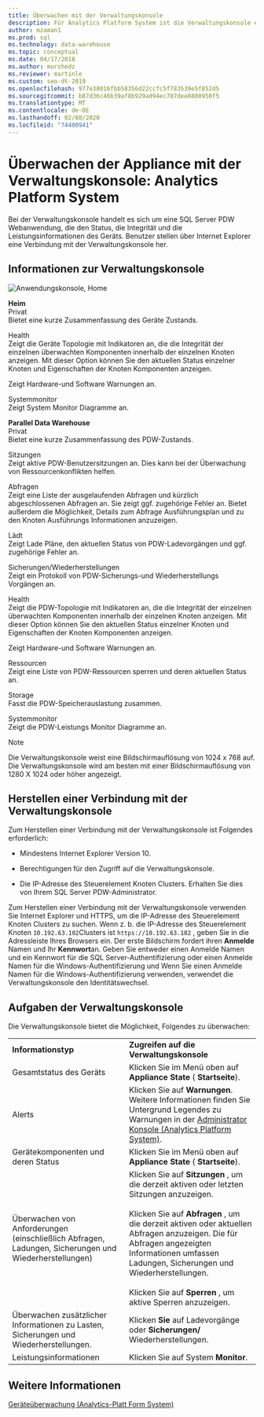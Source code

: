 ```yaml
---
title: Überwachen mit der Verwaltungskonsole
description: Für Analytics Platform System ist die Verwaltungskonsole eine Webanwendung, die den Status, die Integrität und die Leistungsinformationen des Geräts übersteigt. Benutzer stellen über einen Internetbrowser eine Verbindung mit der Verwaltungskonsole her.
author: mzaman1
ms.prod: sql
ms.technology: data-warehouse
ms.topic: conceptual
ms.date: 04/17/2018
ms.author: murshedz
ms.reviewer: martinle
ms.custom: seo-dt-2019
ms.openlocfilehash: 977e38016fbb58356d22ccfc5f783539e5f852d5
ms.sourcegitcommit: b87d36c46b39af8b929ad94ec707dee8800950f5
ms.translationtype: MT
ms.contentlocale: de-DE
ms.lasthandoff: 02/08/2020
ms.locfileid: "74400941"
---
```

# <a name="monitor-the-appliance-with-the-admin-console---analytics-platform-system"></a>Überwachen der Appliance mit der Verwaltungskonsole: Analytics Platform System
Bei der Verwaltungskonsole handelt es sich um eine SQL Server PDW Webanwendung, die den Status, die Integrität und die Leistungsinformationen des Geräts. Benutzer stellen über Internet Explorer eine Verbindung mit der Verwaltungskonsole her.  
  
## <a name="About"></a>Informationen zur Verwaltungskonsole  
![Anwendungskonsole, Home](./media/monitor-the-appliance-by-using-the-admin-console/SQL_Server_PDW_AdminConsol_ApplHome.png "SQL_Server_PDW_AdminConsol_ApplHome")  
  
**Heim**  
Privat  
Bietet eine kurze Zusammenfassung des Geräte Zustands.  
  
Health  
Zeigt die Geräte Topologie mit Indikatoren an, die die Integrität der einzelnen überwachten Komponenten innerhalb der einzelnen Knoten anzeigen. Mit dieser Option können Sie den aktuellen Status einzelner Knoten und Eigenschaften der Knoten Komponenten anzeigen.  
  
Zeigt Hardware-und Software Warnungen an.  
  
Systemmonitor  
Zeigt System Monitor Diagramme an.  
  
**Parallel Data Warehouse**  
Privat  
Bietet eine kurze Zusammenfassung des PDW-Zustands.  
  
Sitzungen  
Zeigt aktive PDW-Benutzersitzungen an. Dies kann bei der Überwachung von Ressourcenkonflikten helfen.  
  
Abfragen  
Zeigt eine Liste der ausgelaufenden Abfragen und kürzlich abgeschlossenen Abfragen an. Sie zeigt ggf. zugehörige Fehler an. Bietet außerdem die Möglichkeit, Details zum Abfrage Ausführungsplan und zu den Knoten Ausführungs Informationen anzuzeigen.  
  
Lädt  
Zeigt Lade Pläne, den aktuellen Status von PDW-Ladevorgängen und ggf. zugehörige Fehler an.  
  
Sicherungen/Wiederherstellungen  
Zeigt ein Protokoll von PDW-Sicherungs-und Wiederherstellungs Vorgängen an.  
  
Health  
Zeigt die PDW-Topologie mit Indikatoren an, die die Integrität der einzelnen überwachten Komponenten innerhalb der einzelnen Knoten anzeigen. Mit dieser Option können Sie den aktuellen Status einzelner Knoten und Eigenschaften der Knoten Komponenten anzeigen.  
  
Zeigt Hardware-und Software Warnungen an.  
  
Ressourcen  
Zeigt eine Liste von PDW-Ressourcen sperren und deren aktuellen Status an.  
  
Storage  
Fasst die PDW-Speicherauslastung zusammen.  
  
Systemmonitor  
Zeigt die PDW-Leistungs Monitor Diagramme an.  
 
> [!NOTE]  
> Die Verwaltungskonsole weist eine Bildschirmauflösung von 1024 x 768 auf. Die Verwaltungskonsole wird am besten mit einer Bildschirmauflösung von 1280 X 1024 oder höher angezeigt.  
  
## <a name="Connect"></a>Herstellen einer Verbindung mit der Verwaltungskonsole  
Zum Herstellen einer Verbindung mit der Verwaltungskonsole ist Folgendes erforderlich:  
  
-   Mindestens Internet Explorer Version 10.  
  
-   Berechtigungen für den Zugriff auf die Verwaltungskonsole. <!-- MISSING LINKS See [Grant Permissions to Use the Admin Console &#40;SQL Server PDW&#41;](../sqlpdw/grant-permissions-to-use-the-admin-console-sql-server-pdw.md).  -->  
  
-   Die IP-Adresse des Steuerelement Knoten Clusters.  Erhalten Sie dies von Ihrem SQL Server PDW-Administrator.  
  
Zum Herstellen einer Verbindung mit der Verwaltungskonsole verwenden Sie Internet Explorer und HTTPS, um die IP-Adresse des Steuerelement Knoten Clusters zu suchen. Wenn z. b. die IP-Adresse des Steuerelement Knoten `10.192.63.102`Clusters ist `https://10.192.63.102` , geben Sie in die Adressleiste Ihres Browsers ein. Der erste Bildschirm fordert ihren **Anmelde** Namen und Ihr **Kennwort**an. Geben Sie entweder einen Anmelde Namen und ein Kennwort für die SQL Server-Authentifizierung oder einen Anmelde Namen für die Windows-Authentifizierung und Wenn Sie einen Anmelde Namen für die Windows-Authentifizierung verwenden, verwendet die Verwaltungskonsole den Identitätswechsel.  
  
## <a name="RelatedTasks"></a>Aufgaben der Verwaltungskonsole  
Die Verwaltungskonsole bietet die Möglichkeit, Folgendes zu überwachen:  
  
|||  
|-|-|  
|**Informationstyp**|**Zugreifen auf die Verwaltungskonsole**|  
|Gesamtstatus des Geräts|Klicken Sie im Menü oben auf **Appliance State** ( **Startseite**).|  
|Alerts|Klicken Sie auf **Warnungen**. Weitere Informationen finden Sie Untergrund Legendes zu Warnungen in der [Administrator Konsole &#40;Analytics Platform System&#41;](understanding-admin-console-alerts.md).|  
|Gerätekomponenten und deren Status|Klicken Sie im Menü oben auf **Appliance State** ( **Startseite**).|  
|Überwachen von Anforderungen (einschließlich Abfragen, Ladungen, Sicherungen und Wiederherstellungen)|Klicken Sie auf **Sitzungen** , um die derzeit aktiven oder letzten Sitzungen anzuzeigen.<br /><br />Klicken Sie auf **Abfragen** , um die derzeit aktiven oder aktuellen Abfragen anzuzeigen. Die für Abfragen angezeigten Informationen umfassen Ladungen, Sicherungen und Wiederherstellungen.<br /><br />Klicken Sie auf **Sperren** , um aktive Sperren anzuzeigen.|  
|Überwachen zusätzlicher Informationen zu Lasten, Sicherungen und Wiederherstellungen.|Klicken **Sie** auf Ladevorgänge oder **Sicherungen/** Wiederherstellungen.|  
|Leistungsinformationen|Klicken Sie auf System **Monitor**.|  
  
## <a name="see-also"></a>Weitere Informationen  
[Geräteüberwachung &#40;Analytics-Platt Form System&#41;](appliance-monitoring.md)  
  
